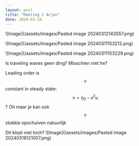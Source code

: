 ```yaml
---
layout: post
title: "Meeting 2 Arjen"
date: 2024-03-18
---
```

<style>
.math-container {
    max-width: 100%; /* Set a maximum width to prevent it from expanding the page */
    overflow-x: auto; /* Enable horizontal scrolling */
    white-space: nowrap; /* Prevent the text from wrapping */
}
</style>
![Image](/assets/images/Pasted image 20240312143557.png)

![Image](/assets/images/Pasted image 20240311153212.png)

![Image](/assets/images/Pasted image 20240311153229.png)


Is traveling waves geen ding? Misschien niet he? 


Leading order is $$v$$ constant in steady state: $$v=\eta_0-\epsilon^2 u$$? 
Oh maar je kan ook $$v$$ stukkie opschuiven natuurlijk

Dit klopt niet toch?
![Image](/assets/images/Pasted image 20240318121007.png)

